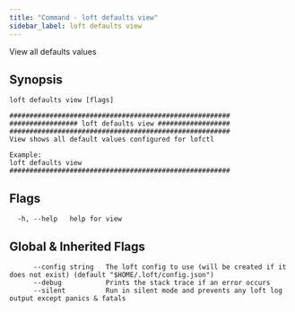 ```yaml
---
title: "Command - loft defaults view"
sidebar_label: loft defaults view
---
```



View all defaults values

## Synopsis


```
loft defaults view [flags]
```

```
#######################################################
################# loft defaults view ##################
#######################################################
View shows all default values configured for lofctl

Example:
loft defaults view
#######################################################
```


## Flags

```
  -h, --help   help for view
```


## Global & Inherited Flags

```
      --config string   The loft config to use (will be created if it does not exist) (default "$HOME/.loft/config.json")
      --debug           Prints the stack trace if an error occurs
      --silent          Run in silent mode and prevents any loft log output except panics & fatals
```

